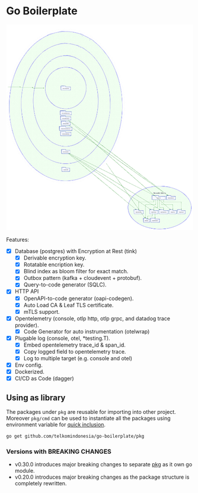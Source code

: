 # Go Boilerplate

![Package Dependency](./diagram.svg)

Features:

- [x] Database (postgres) with Encryption at Rest (tink)
  - [x] Derivable encryption key.
  - [x] Rotatable encription key.
  - [x] Blind index as bloom filter for exact match.
  - [x] Outbox pattern (kafka + cloudevent + protobuf).
  - [x] Query-to-code generator (SQLC).
- [x] HTTP API
  - [x] OpenAPI-to-code generator (oapi-codegen).
  - [x] Auto Load CA & Leaf TLS certificate.
  - [x] mTLS support.
- [x] Opentelemetry (console, otlp http, otlp grpc, and datadog trace provider).
  - [x] Code Generator for auto instrumentation (otelwrap)
- [x] Plugable log (console, otel, *testing.T).
  - [x] Embed opentelemetry trace_id & span_id.
  - [x] Copy logged field to opentelemetry trace.
  - [x] Log to multiple target (e.g. console and otel)
- [x] Env config.
- [x] Dockerized.
- [x] CI/CD as Code (dagger)

## Using as library

The packages under `pkg` are reusable for importing into other project. Moreover `pkg/cmd` can be used to instantiate all the packages using environment variable for [quick inclusion](./internal/cmd/cmd.go#L106-L114).

```bash
go get github.com/telkomindonesia/go-boilerplate/pkg
```

### Versions with BREAKING CHANGES

- v0.30.0 introduces major breaking changes to separate [pkg](./pkg/) as it own go module.
- v0.20.0 introduces major breaking changes as the package structure is completely rewritten.

